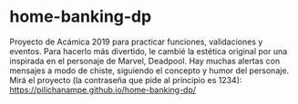 # home-banking-dp
Proyecto de Acámica 2019 para practicar funciones, validaciones y eventos. Para hacerlo más divertido, le cambié la estética original por una inspirada en el personaje de Marvel, Deadpool. Hay muchas alertas con mensajes a modo de chiste, siguiendo el concepto y humor del personaje. Mirá el proyecto (la contraseña que pide al principio es 1234): https://pilichanampe.github.io/home-banking-dp/
